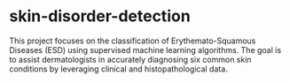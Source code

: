 # skin-disorder-detection
This project focuses on the classification of Erythemato-Squamous Diseases (ESD) using supervised machine learning algorithms. The goal is to assist dermatologists in accurately diagnosing six common skin conditions by leveraging clinical and histopathological data.
